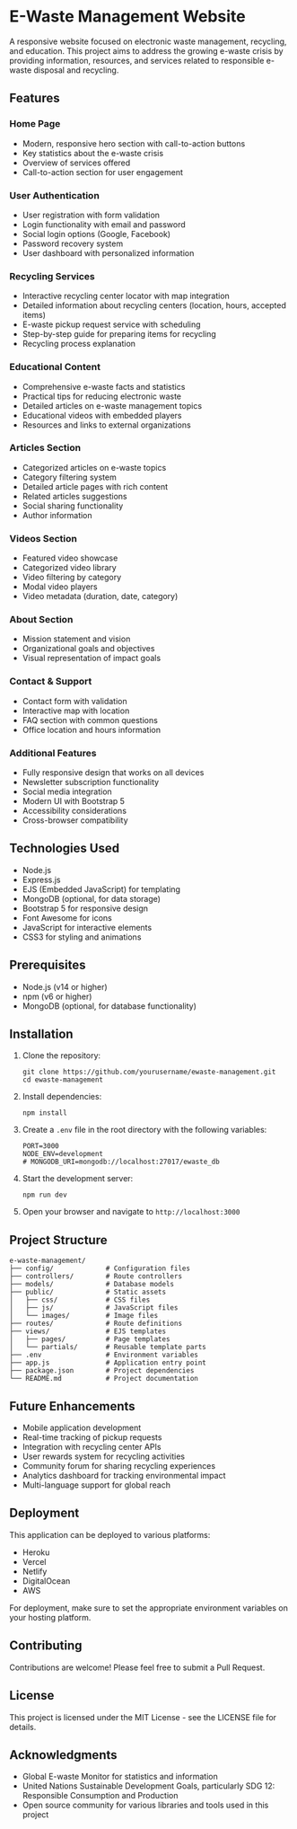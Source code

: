 # E-Waste Management Website

A responsive website focused on electronic waste management, recycling, and education. This project aims to address the growing e-waste crisis by providing information, resources, and services related to responsible e-waste disposal and recycling.

## Features

### Home Page
- Modern, responsive hero section with call-to-action buttons
- Key statistics about the e-waste crisis
- Overview of services offered
- Call-to-action section for user engagement

### User Authentication
- User registration with form validation
- Login functionality with email and password
- Social login options (Google, Facebook)
- Password recovery system
- User dashboard with personalized information

### Recycling Services
- Interactive recycling center locator with map integration
- Detailed information about recycling centers (location, hours, accepted items)
- E-waste pickup request service with scheduling
- Step-by-step guide for preparing items for recycling
- Recycling process explanation

### Educational Content
- Comprehensive e-waste facts and statistics
- Practical tips for reducing electronic waste
- Detailed articles on e-waste management topics
- Educational videos with embedded players
- Resources and links to external organizations

### Articles Section
- Categorized articles on e-waste topics
- Category filtering system
- Detailed article pages with rich content
- Related articles suggestions
- Social sharing functionality
- Author information

### Videos Section
- Featured video showcase
- Categorized video library
- Video filtering by category
- Modal video players
- Video metadata (duration, date, category)

### About Section
- Mission statement and vision
- Organizational goals and objectives
- Visual representation of impact goals

### Contact & Support
- Contact form with validation
- Interactive map with location
- FAQ section with common questions
- Office location and hours information

### Additional Features
- Fully responsive design that works on all devices
- Newsletter subscription functionality
- Social media integration
- Modern UI with Bootstrap 5
- Accessibility considerations
- Cross-browser compatibility

## Technologies Used

- Node.js
- Express.js
- EJS (Embedded JavaScript) for templating
- MongoDB (optional, for data storage)
- Bootstrap 5 for responsive design
- Font Awesome for icons
- JavaScript for interactive elements
- CSS3 for styling and animations

## Prerequisites

- Node.js (v14 or higher)
- npm (v6 or higher)
- MongoDB (optional, for database functionality)

## Installation

1. Clone the repository:
   ```
   git clone https://github.com/yourusername/ewaste-management.git
   cd ewaste-management
   ```

2. Install dependencies:
   ```
   npm install
   ```

3. Create a `.env` file in the root directory with the following variables:
   ```
   PORT=3000
   NODE_ENV=development
   # MONGODB_URI=mongodb://localhost:27017/ewaste_db
   ```

4. Start the development server:
   ```
   npm run dev
   ```

5. Open your browser and navigate to `http://localhost:3000`

## Project Structure

```
e-waste-management/
├── config/             # Configuration files
├── controllers/        # Route controllers
├── models/             # Database models
├── public/             # Static assets
│   ├── css/            # CSS files
│   ├── js/             # JavaScript files
│   └── images/         # Image files
├── routes/             # Route definitions
├── views/              # EJS templates
│   ├── pages/          # Page templates
│   └── partials/       # Reusable template parts
├── .env                # Environment variables
├── app.js              # Application entry point
├── package.json        # Project dependencies
└── README.md           # Project documentation
```

## Future Enhancements
- Mobile application development
- Real-time tracking of pickup requests
- Integration with recycling center APIs
- User rewards system for recycling activities
- Community forum for sharing recycling experiences
- Analytics dashboard for tracking environmental impact
- Multi-language support for global reach

## Deployment

This application can be deployed to various platforms:

- Heroku
- Vercel
- Netlify
- DigitalOcean
- AWS

For deployment, make sure to set the appropriate environment variables on your hosting platform.

## Contributing

Contributions are welcome! Please feel free to submit a Pull Request.

## License

This project is licensed under the MIT License - see the LICENSE file for details.

## Acknowledgments

- Global E-waste Monitor for statistics and information
- United Nations Sustainable Development Goals, particularly SDG 12: Responsible Consumption and Production
- Open source community for various libraries and tools used in this project 